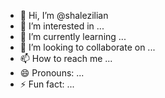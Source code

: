 - 👋 Hi, I’m @shalezilian
- 👀 I’m interested in ...
- 🌱 I’m currently learning ...
- 💞️ I’m looking to collaborate on ...
- 📫 How to reach me ...
- 😄 Pronouns: ...
- ⚡ Fun fact: ...

<!---
shalezilian/shalezilian is a ✨ special ✨ repository because its `README.md` (this file) appears on your GitHub profile.
You can click the Preview link to take a look at your changes.
--->
